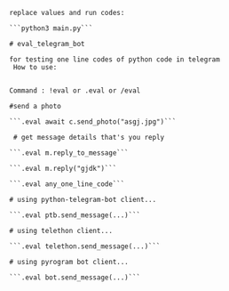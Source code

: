 ~~~ Install all modules imported in library maybe i missed some modules~~~
replace values and run codes:

```python3 main.py```

# eval_telegram_bot

for testing one line codes of python code in telegram 
 How to use:


Command : !eval or .eval or /eval 

#send a photo

```.eval await c.send_photo("asgj.jpg")```

 # get message details that's you reply

```.eval m.reply_to_message```

```.eval m.reply("gjdk")```

```.eval any_one_line_code```

# using python-telegram-bot client...

```.eval ptb.send_message(...)```

# using telethon client...

```.eval telethon.send_message(...)```

# using pyrogram bot client...

```.eval bot.send_message(...)```
